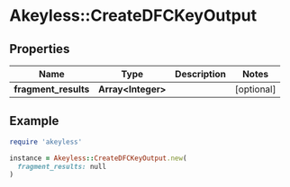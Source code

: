 # Akeyless::CreateDFCKeyOutput

## Properties

| Name | Type | Description | Notes |
| ---- | ---- | ----------- | ----- |
| **fragment_results** | **Array&lt;Integer&gt;** |  | [optional] |

## Example

```ruby
require 'akeyless'

instance = Akeyless::CreateDFCKeyOutput.new(
  fragment_results: null
)
```

